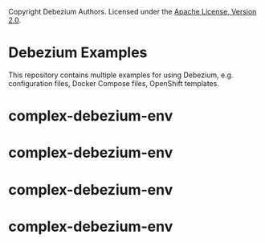 Copyright Debezium Authors. Licensed under the [Apache License, Version 2.0](http://www.apache.org/licenses/LICENSE-2.0).

# Debezium Examples

This repository contains multiple examples for using Debezium, e.g. configuration files, Docker Compose files, OpenShift templates.
# complex-debezium-env
# complex-debezium-env
# complex-debezium-env
# complex-debezium-env
